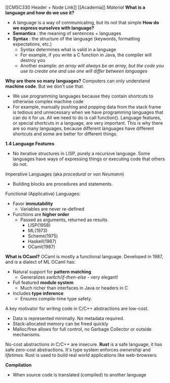 [[CMSC330 Header + Node Link]]
[[Academia]]
*Material*
**What is a language and how do we use it?**
- A language is a way of communicating, but its not that simple
**How do we express ourselves with language?**
- **Semantics** : the meaning of sentences + languages
- **Syntax** : the structure of the language (keywords, formatting expectations, etc.)
	- Syntax determines what is valid in a language
	- For example, if you write a C function in Java, the compiler will destroy you
	- Another example: *an array will always be an array, but the code you use to create one and use one will differ between languages*

**Why are there so many languages?**
Computers can only understand **machine code**. But we don't use that.
- We use programming languages because they contain shortcuts to otherwise complex machine code
- For example, manually pushing and popping data from the stack frame is tedious and unnecessary when we have programming languages that can do it for us. All we need to do is call function().
Language features, or special shortcuts in a language, are very important. This is why there are so many languages, because different languages have different shortcuts and some are better for different things.

**1.4 Language Features**
- No iterative structures in LISP, purely a recursive language.
Some languages have ways of expressing things or executing code that others do not.

Imperative Languages (aka *procedural* or *von Neumann*)
- Building blocks are procedures and statements.

Functional (Applicative) Languages:
- Favor **immutability**
	- Variables are never re-defined
- Functions are **higher order**
	- Passed as arguments, returned as results
		- LISP(1958)
		- ML(1973)
		- Scheme(1975)
		- Haskell(1987)
		- OCaml(1987)

**What is OCaml?**
OCaml is mostly a functional language. Developed in 1987, and is a dialect of ML
OCaml has: 
- Natural support for **pattern matching**
	- Generalizes *switch/if-then-else* - very elegant!
- Full featured **module system**
	- Much richer than interfaces in Java or headers in C
- Includes **type inference**
	- Ensures compile-time type safety.

A key motivator for writing code in C/C++ abstractions are low-cost.
- Data is represented minimally. No metadata required.
- Stack-allocated memory can be freed quickly
- Malloc/free allows for full control, no Garbage Collector or outside mechanisms.

No-cost abstractions in C/C++ are insecure.
**Rust** is a safe language, it has safe zero-cost abstractions. It's type system enforces *ownership* and *lifetimes*. Rust is used to build real world applications like web-browsers.

**Compilation**
- When source code is translated (compiled) to another language